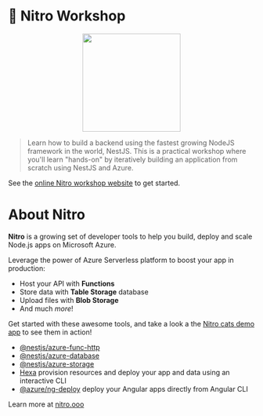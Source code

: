 # 🚀 Nitro Workshop

<p align="center">
  <img width="auto" height="200" src="https://github.com/nitro-stack/nitro-workshop/blob/master/docs/.vuepress/public/nitro.png?raw=true">
</p>

> Learn how to build a backend using the fastest growing NodeJS framework in the world, NestJS.
> This is a practical workshop where you'll learn "hands-on" by iteratively building an application from scratch using NestJS and Azure. 

See the [online Nitro workshop website](https://nitro-stack.github.io/nitro-workshop/) to get started.

# About Nitro

**Nitro** is a growing set of developer tools to help you build, deploy and scale Node.js apps on Microsoft Azure.

Leverage the power of Azure Serverless platform to boost your app in production:
- Host your API with **Functions**
- Store data with **Table Storage** database
- Upload files with **Blob Storage**
- And much *more*!

Get started with these awesome tools, and take a look a the [Nitro cats demo app](https://github.com/nitro-stack/nitro-cats) to see them in action!
- [@nestjs/azure-func-http](https://github.com/nestjs/azure-func-http)
- [@nestjs/azure-database](https://github.com/nestjs/azure-database)
- [@nestjs/azure-storage](https://github.com/nestjs/azure-storage)
- [Hexa](https://hexa.run) provision resources and deploy your app and data using an interactive CLI
- [@azure/ng-deploy](https://github.com/Azure/ng-deploy-azure) deploy your Angular apps directly from Angular CLI

Learn more at [nitro.ooo](https://nitr.ooo)
